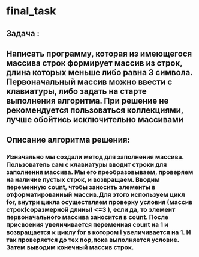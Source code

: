 # final_task
## Задача : 
## Написать программу, которая из имеющегося массива строк формирует массив из строк, длина которых меньше либо равна 3 символа. Первоначальный массив можно ввести с клавиатуры, либо задать на старте выполнения алгоритма. При решение не рекомендуется пользоваться коллекциями, лучше обойтись исключительно массивами
## Описание алгоритма решения:
### Изначально мы создали метод для заполнения массива. Пользователь сам с клавиатуры вводит строки для заполнения массива. Мы его преобразовываем, проверяем на наличие пустых строк, и возвращаем. Вводим переменную count, чтобы заносить элементы в отформатированный массив.Для этого используем  цикл  for, внутри цикла осуществляем проверку условия (массив строк(соразмерной длины) <=3 ), если да, то элемент первоначального массива заносится в count. После присвоения увеличивается переменная count на 1 и возвращается к циклу for в котором i увеличивается на 1. И так проверяется до тех пор,пока выполняется условие. Затем выводим конечный массив строк.
